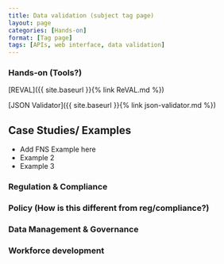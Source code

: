 ```yaml
---
title: Data validation (subject tag page)
layout: page
categories: [Hands-on]
format: [Tag page]
tags: [APIs, web interface, data validation]
---
```


<!-- I don't know liquid, but this part would populate the site.page_categories that had a individual resources/link that the "open data" tag.
So this would ONLY include Category headers that had links to individual resources under them. 

Left a bunch of empty headings/categories down here since I'm not sure if they will have stuff under them right now.

-->



### Hands-on (Tools?)

[REVAL]({{ site.baseurl }}{% link ReVAL.md %})

[JSON Validator]({{ site.baseurl }}{% link json-validator.md %})


## Case Studies/ Examples

* Add FNS Example here
* Example 2
* Example 3


### Regulation & Compliance

### Policy (How is this different from reg/compliance?)


### Data Management & Governance


### Workforce development

